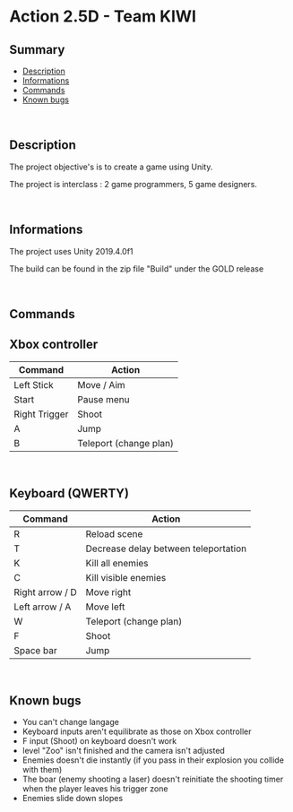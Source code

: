 # **Action 2.5D - Team KIWI**

## **Summary**
- [Description](##Description)
- [Informations](##Informations)
- [Commands](##Commands)
- [Known bugs](##Known%20bugs)

<br>

## **Description**

The project objective's is to create a game using Unity. </p>
The project is interclass : 2 game programmers, 5 game designers.

<br>

## **Informations**

The project uses Unity 2019.4.0f1 </p>

The build can be found in the zip file "Build" under the GOLD release

<br>

## **Commands**

Xbox controller
---
Command         | Action
-------         | ------
Left Stick      | Move / Aim
Start           | Pause menu
Right Trigger   | Shoot
A               | Jump
B               | Teleport (change plan)

<br>

Keyboard (QWERTY)
---
Command               | Action
-------               | ------
R                     | Reload scene
T                     | Decrease delay between teleportation
K                     | Kill all enemies
C                     | Kill visible enemies
Right arrow / D       | Move right
Left arrow / A        | Move left
W                     | Teleport (change plan)
F                     | Shoot
Space bar             | Jump
 
<br>

## **Known bugs**

- You can't change langage
- Keyboard inputs aren't equilibrate as those on Xbox controller
- F input (Shoot) on keyboard doesn't work
- level "Zoo" isn't finished and the camera isn't adjusted
- Enemies doesn't die instantly (if you pass in their explosion you collide with them)
- The boar (enemy shooting a laser) doesn't reinitiate the shooting timer when the player leaves his trigger zone
- Enemies slide down slopes